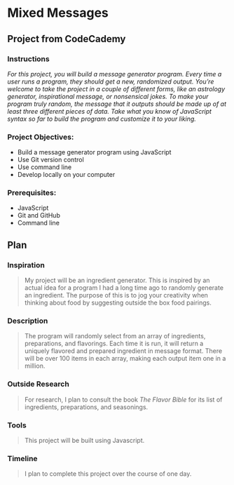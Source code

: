 # Mixed Messages
## Project from CodeCademy  

### Instructions
*For this project, you will build a message generator program. Every time a user runs a program, they should get a new, randomized output. You’re welcome to take the project in a couple of different forms, like an astrology generator, inspirational message, or nonsensical jokes. To make your program truly random, the message that it outputs should be made up of at least three different pieces of data. Take what you know of JavaScript syntax so far to build the program and customize it to your liking.*

### Project Objectives:
+ Build a message generator program using JavaScript
+ Use Git version control
+ Use command line
+ Develop locally on your computer

### Prerequisites:
+ JavaScript
+ Git and GitHub
+ Command line

## Plan
### Inspiration
>My project will be an ingredient generator.  This is inspired by an actual idea for a program I had a long time ago to randomly generate an ingredient.  The purpose of this is to jog your creativity when thinking about food by suggesting outside the box food pairings.  

### Description
>The program will randomly select from an array of ingredients, preparations, and flavorings.  Each time it is run, it will return a uniquely flavored and prepared ingredient in message format.  There will be over 100 items in each array, making each output item one in a million.  

### Outside Research
>For research,  I plan to consult the book *The Flavor Bible* for its list of ingredients, preparations, and seasonings.

### Tools
>This project will be built using Javascript.

### Timeline
>I plan to complete this project over the course of one day.


